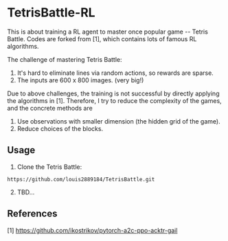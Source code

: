 # TetrisBattle-RL

This is about training a RL agent to master once popular game -- Tetris Battle. Codes are forked from [1], which contains lots of famous RL algorithms. 

The challenge of mastering Tetris Battle: <br/>
1. It's hard to eliminate lines via random actions, so rewards are sparse. <br/>
2. The inputs are 600 x 800 images. (very big!) <br/>

Due to above challenges, the training is not successful by directly applying the algorithms in [1]. Therefore, I try to reduce the complexity of the games, and the concrete methods are
1. Use observations with smaller dimension (the hidden grid of the game). <br/> 
2. Reduce choices of the blocks.

## Usage

1. Clone the Tetris Battle:

`https://github.com/louis2889184/TetrisBattle.git`

2. TBD...


## References
[1] https://github.com/ikostrikov/pytorch-a2c-ppo-acktr-gail

